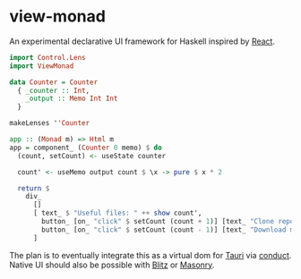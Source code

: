 # view-monad

An experimental declarative UI framework for Haskell inspired by [React](https://github.com/facebook/react).

```hs
import Control.Lens
import ViewMonad

data Counter = Counter
  { _counter :: Int,
    _output :: Memo Int Int
  }

makeLenses ''Counter

app :: (Monad m) => Html m
app = component_ (Counter 0 memo) $ do
  (count, setCount) <- useState counter

  count' <- useMemo output count $ \x -> pure $ x * 2

  return $
    div_
      []
      [ text_ $ "Useful files: " ++ show count',
        button_ [on_ "click" $ setCount (count + 1)] [text_ "Clone repo!"],
        button_ [on_ "click" $ setCount (count - 1)] [text_ "Download meme!"]
      ]
```

The plan is to eventually integrate this as a virtual dom for [Tauri](https://tauri.app) via [conduct](https://github.com/matthunz/conduct/).
Native UI should also be possible with [Blitz](https://github.com/DioxusLabs/blitz) or [Masonry](https://github.com/linebender/xilem).
